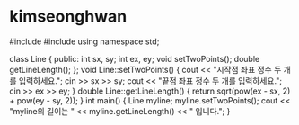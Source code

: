 # kimseonghwan

#include <iostream>
#include <cmath>
using namespace std;

class Line {
public:
	int sx, sy;
	int ex, ey;
	void setTwoPoints();
	double getLineLength();
};
void Line::setTwoPoints() {
	cout << "시작점 좌표 정수 두 개를 입력하세요.";
	cin >> sx >> sy;
	cout << "끝점 좌표 정수 두 개를 입력하세요.";
	cin >> ex >> ey;
}
double Line::getLineLength() {
	return sqrt(pow(ex - sx, 2) + pow(ey - sy, 2));
}
int main() {
	Line myline;
	myline.setTwoPoints();
	cout << "myline의 길이는 " << myline.getLineLength() << " 입니다.";
}
